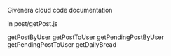 Givenera cloud code documentation


in post/getPost.js

getPostByUser
getPostToUser
getPendingPostByUser
getPendingPostToUser
getDailyBread

